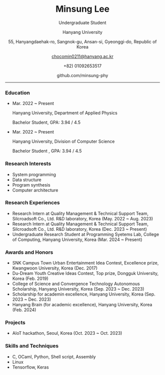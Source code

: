 <div align="center">
  
# Minsung Lee

Undergraduate Student

Hanyang University

55, Hanyangdaehak-ro, Sangnok-gu, Ansan-si, Gyeonggi-do, Republic of Korea

chocomin0211@hanyang.ac.kr

+82) 01092653517

github.com/minsung-phy

</div>

---

### Education
- Mar. 2022 ~ Present
  
  Hanyang University, Department of Applied Physics

  Bachelor Student, GPA: 3.94 / 4.5
  
- Mar. 2022 ~ Present

  Hanyang University, Division of Computer Science

  Bachelor Student , GPA: 3.94 / 4.5 

### Research Interests
- System programming
- Data structure
- Program synthesis
- Computer architecture

### Research Experiences
- Research Intern at Quality Management & Technical Support Team, Silcroadsoft Co., Ltd. R&D laboratory, Korea (May. 2022 ~ Aug. 2023)
- Research Intern at Quality Management & Technical Support Team, Silcroadsoft Co., Ltd. R&D laboratory, Korea (Dec. 2023 ~ Present)
- Undergraduate Research Student at Programming Syetems Lab, College of Computing, Hanyang University, Korea (Mar. 2024 ~ Present)


### Awards and Honors
- SNK Campus Town Urban Entertainment Idea Contest, Excellence prize, Kwangwoon University, Korea (Dec. 2017)
- Du-Dream Youth Creative Ideas Contest, Top prize, Dongguk University, Korea (Feb. 2019)
- College of Science and Convergence Technology Autonomous Scholarship, Hanyang University, Korea (Sep. 2023 ~ Dec. 2023)
- Scholarship for academin excellence, Hanyang University, Korea (Sep. 2023 ~ Dec. 2023)
- Hanyang Brain (for academic excellence), Hanyang University, Korea (Feb. 2024)
  
### Projects
- AIoT hackathon, Seoul, Korea (Oct. 2023 ~ Oct. 2023)

### Skills and Techniques
- C, OCaml, Python, Shell script, Assembly
- Linux
- Tensorflow, Keras
